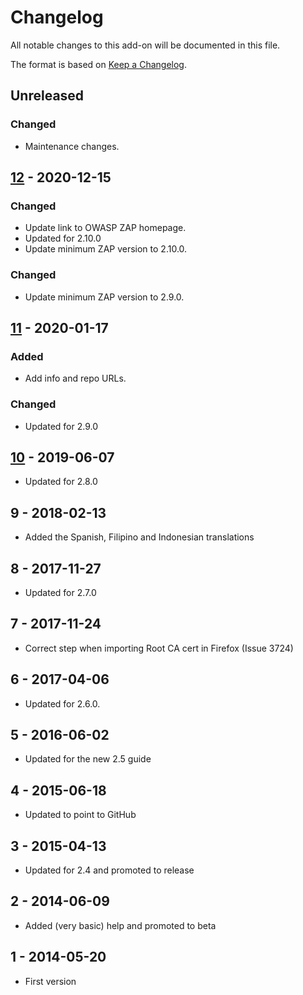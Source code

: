 # Changelog
All notable changes to this add-on will be documented in this file.

The format is based on [Keep a Changelog](https://keepachangelog.com/en/1.0.0/).

## Unreleased
### Changed
- Maintenance changes.

## [12] - 2020-12-15
### Changed
- Update link to OWASP ZAP homepage.
- Updated for 2.10.0
- Update minimum ZAP version to 2.10.0.

### Changed
- Update minimum ZAP version to 2.9.0.

## [11] - 2020-01-17
### Added
- Add info and repo URLs.

### Changed
- Updated for 2.9.0

## [10] - 2019-06-07

- Updated for 2.8.0

## 9 - 2018-02-13

- Added the Spanish, Filipino and Indonesian translations

## 8 - 2017-11-27

- Updated for 2.7.0

## 7 - 2017-11-24

- Correct step when importing Root CA cert in Firefox (Issue 3724)

## 6 - 2017-04-06

- Updated for 2.6.0.

## 5 - 2016-06-02

- Updated for the new 2.5 guide

## 4 - 2015-06-18

- Updated to point to GitHub

## 3 - 2015-04-13

- Updated for 2.4 and promoted to release

## 2 - 2014-06-09

- Added (very basic) help and promoted to beta

## 1 - 2014-05-20

- First version

[12]: https://github.com/zaproxy/zap-extensions/releases/gettingStarted-v12
[11]: https://github.com/zaproxy/zap-extensions/releases/gettingStarted-v11
[10]: https://github.com/zaproxy/zap-extensions/releases/gettingStarted-v10
